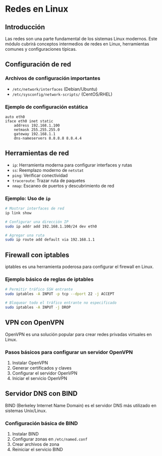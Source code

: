 # Redes en Linux

## Introducción
Las redes son una parte fundamental de los sistemas Linux modernos. Este módulo cubrirá conceptos intermedios de redes en Linux, herramientas comunes y configuraciones típicas.


## Configuración de red
### Archivos de configuración importantes
- `/etc/network/interfaces` (Debian/Ubuntu)
- `/etc/sysconfig/network-scripts/` (CentOS/RHEL)

### Ejemplo de configuración estática
```
auto eth0
iface eth0 inet static
    address 192.168.1.100
    netmask 255.255.255.0
    gateway 192.168.1.1
    dns-nameservers 8.8.8.8 8.8.4.4
```

## Herramientas de red
- `ip`: Herramienta moderna para configurar interfaces y rutas
- `ss`: Reemplazo moderno de `netstat`
- `ping`: Verificar conectividad
- `traceroute`: Trazar ruta de paquetes
- `nmap`: Escaneo de puertos y descubrimiento de red

### Ejemplo: Uso de `ip`
```bash
# Mostrar interfaces de red
ip link show

# Configurar una dirección IP
sudo ip addr add 192.168.1.100/24 dev eth0

# Agregar una ruta
sudo ip route add default via 192.168.1.1
```

## Firewall con iptables
iptables es una herramienta poderosa para configurar el firewall en Linux.

### Ejemplo básico de reglas de iptables
```bash
# Permitir tráfico SSH entrante
sudo iptables -A INPUT -p tcp --dport 22 -j ACCEPT

# Bloquear todo el tráfico entrante no especificado
sudo iptables -A INPUT -j DROP
```

## VPN con OpenVPN
OpenVPN es una solución popular para crear redes privadas virtuales en Linux.

### Pasos básicos para configurar un servidor OpenVPN
1. Instalar OpenVPN
2. Generar certificados y claves
3. Configurar el servidor OpenVPN
4. Iniciar el servicio OpenVPN

## Servidor DNS con BIND
BIND (Berkeley Internet Name Domain) es el servidor DNS más utilizado en sistemas Unix/Linux.

### Configuración básica de BIND
1. Instalar BIND
2. Configurar zonas en `/etc/named.conf`
3. Crear archivos de zona
4. Reiniciar el servicio BIND
